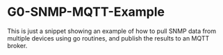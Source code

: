 # G0-SNMP-MQTT-Example
This is just a snippet showing an example of how to pull SNMP data from multiple devices using go routines, and publish the results to an MQTT broker.
